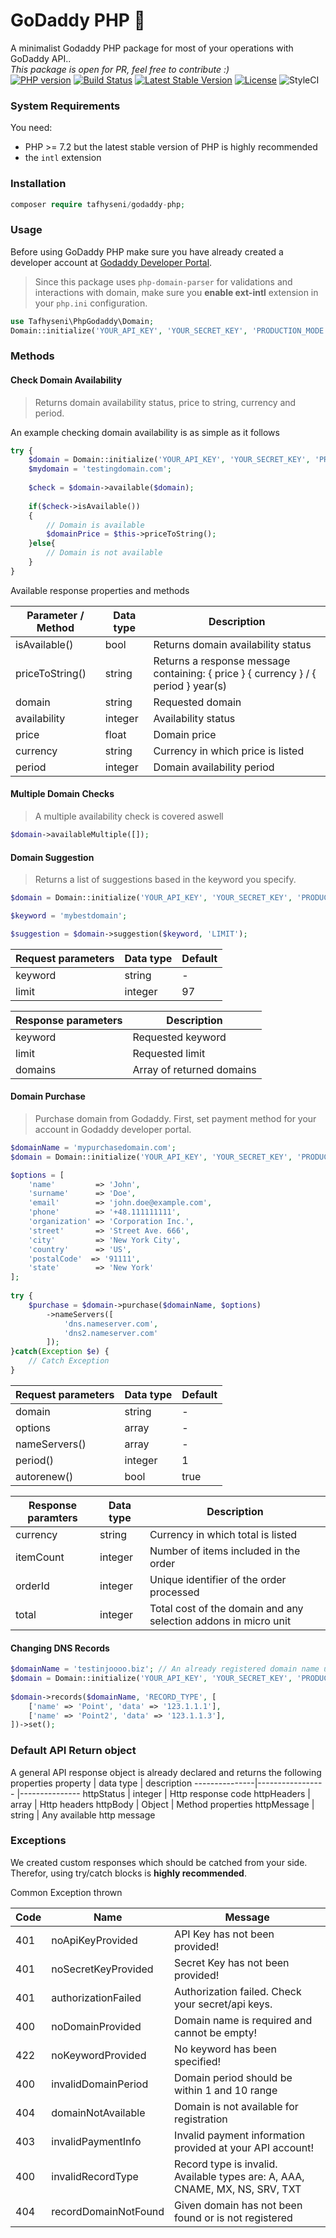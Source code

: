 # GoDaddy PHP 🐘

A minimalist Godaddy PHP package for most of your operations with GoDaddy API..<br />
*This package is open for PR, feel free to contribute :)*<br />
[![PHP version](https://img.shields.io/packagist/php-v/tafhyseni/godaddy-php.svg)](https://packagist.org/packages/tafhyseni/godaddy-php)
[![Build Status](https://img.shields.io/travis/tafhyseni/godaddy-php/master.svg)](https://travis-ci.org/tafhyseni/godaddy-php)
[![Latest Stable Version](https://poser.pugx.org/tafhyseni/godaddy-php/v)](//packagist.org/packages/tafhyseni/godaddy-php)
[![License](https://poser.pugx.org/tafhyseni/godaddy-php/license)](//packagist.org/packages/tafhyseni/godaddy-php)
![StyleCI](https://github.styleci.io/repos/265642951/shield)


### System Requirements
You need:
- PHP >= 7.2 but the latest stable version of PHP is highly recommended
-   the `intl` extension


### Installation

~~~php
composer require tafhyseni/godaddy-php;
~~~

### Usage

Before using GoDaddy PHP make sure you have already created a developer account at [Godaddy Developer Portal](https://developer.godaddy.com/).
>Since this package uses `php-domain-parser` for validations and interactions with domain, make sure you **enable ext-intl** extension in your `php.ini` configuration.

~~~php
use Tafhyseni\PhpGodaddy\Domain;
Domain::initialize('YOUR_API_KEY', 'YOUR_SECRET_KEY', 'PRODUCTION_MODE');
~~~

### Methods
#### Check Domain Availability
>Returns domain availability status, price to string, currency and period.

An example checking domain availability is as simple as it follows

~~~php
try {
	$domain = Domain::initialize('YOUR_API_KEY', 'YOUR_SECRET_KEY', 'PRODUCTION_MODE');
	$mydomain = 'testingdomain.com';
	
	$check = $domain->available($domain);
	
	if($check->isAvailable())
	{
		// Domain is available
		$domainPrice = $this->priceToString();
	}else{
		// Domain is not available
	}
}
~~~

Available response properties and methods

| Parameter / Method | Data type | Description                                                  |
| ------------------ | --------- | ------------------------------------------------------------ |
| isAvailable()      | bool      | Returns domain availability status                           |
| priceToString()    | string    | Returns a response message containing: { price } { currency } / { period } year(s) |
| domain             | string    | Requested domain                                             |
| availability       | integer   | Availability status                                          |
| price              | float     | Domain price                                                 |
| currency           | string    | Currency in which price is listed                            |
| period             | integer   | Domain availability period                                   |

#### Multiple Domain Checks
> A multiple availability check is covered aswell
~~~php
$domain->availableMultiple([]);
~~~

#### Domain Suggestion
> Returns a list of suggestions based in the keyword you specify.
~~~php
$domain = Domain::initialize('YOUR_API_KEY', 'YOUR_SECRET_KEY', 'PRODUCTION_MODE');

$keyword = 'mybestdomain';

$suggestion = $domain->suggestion($keyword, 'LIMIT');
~~~

| Request parameters | Data type | Default |
| ------------------ | --------- | ------- |
| keyword            | string    | -       |
| limit              | integer   | 97      |

| Response parameters | Description               |
| ------------------- | ------------------------- |
| keyword             | Requested keyword         |
| limit               | Requested limit           |
| domains             | Array of returned domains |

#### Domain Purchase
> Purchase domain from Godaddy. First, set payment method for your account in Godaddy developer portal.
~~~php
$domainName = 'mypurchasedomain.com';
$domain = Domain::initialize('YOUR_API_KEY', 'YOUR_SECRET_KEY', 'PRODUCTION_MODE');

$options = [
    'name'         => 'John',
    'surname'      => 'Doe',
    'email'        => 'john.doe@example.com',
    'phone'        => '+48.111111111',
    'organization' => 'Corporation Inc.',
    'street'       => 'Street Ave. 666',
    'city'         => 'New York City',
    'country'      => 'US',
    'postalCode'  => '91111',
    'state'        => 'New York'
];
	
try {
    $purchase = $domain->purchase($domainName, $options)
        ->nameServers([
            'dns.nameserver.com',
            'dns2.nameserver.com'
        ]);
}catch(Exception $e) {
    // Catch Exception
}
~~~

| Request parameters | Data type | Default |
| ------------------ | --------- | ------- |
| domain             | string    | -       |
| options            | array     | -       |
| nameServers()      | array     | -       |
| period()           | integer   | 1       |
| autorenew()        | bool      | true    |

| Response paramters | Data type | Description                                                  |
| ------------------ | --------- | ------------------------------------------------------------ |
| currency           | string    | Currency in which total is listed                            |
| itemCount          | integer   | Number of items included in the order                        |
| orderId            | integer   | Unique identifier of the order processed                     |
| total              | integer   | Total cost of the domain and any selection addons in micro unit |

#### Changing DNS Records

~~~php
$domainName = 'testinjoooo.biz'; // An already registered domain name under your account
$domain = Domain::initialize('YOUR_API_KEY', 'YOUR_SECRET_KEY', 'PRODUCTION_MODE');
	
$domain->records($domainName, 'RECORD_TYPE', [
	['name' => 'Point', 'data' => '123.1.1.1'],
	['name' => 'Point2', 'data' => '123.1.1.3'],
])->set();
~~~

### Default API Return object
A general API response object is already declared and returns the following properties
 property | data type | description 
---------------|----------------- |---------------
 httpStatus | integer | Http response code 
 httpHeaders | array | Http headers 
 httpBody | Object | Method properties 
 httpMessage | string | Any available http message 

 ### Exceptions
 We created custom responses which should be catched from your side. Therefor, using try/catch blocks is **highly recommended**.

Common Exception thrown

| Code | Name                 | Message                                                      |
| ---- | -------------------- | ------------------------------------------------------------ |
| 401  | noApiKeyProvided     | API Key has not been provided!                               |
| 401  | noSecretKeyProvided  | Secret Key has not been provided!                            |
| 401  | authorizationFailed  | Authorization failed. Check your secret/api keys.            |
| 400  | noDomainProvided     | Domain name is required and cannot be empty!                 |
| 422  | noKeywordProvided    | No keyword has been specified!                               |
| 400  | invalidDomainPeriod  | Domain period should be within 1 and 10 range                |
| 404  | domainNotAvailable   | Domain is not available for registration                     |
| 403  | invalidPaymentInfo   | Invalid payment information provided at your API account!    |
| 400  | invalidRecordType    | Record type is invalid. Available types are: A, AAA, CNAME, MX, NS, SRV, TXT |
| 404  | recordDomainNotFound | Given domain has not been found or is not registered         |

